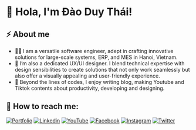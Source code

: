 # 👋 Hola, I'm Đào Duy Thái! 

## ⚡️ About me

- 🧑‍💻 I am a versatile software engineer, adept in crafting innovative solutions for large-scale systems, ERP, and MES in Hanoi, Vietnam.
- 🎨 I’m also a dedicated UX/UI designer. I blend technical expertise with design sensibilities to create solutions that not only work seamlessly but also offer a visually appealing and user-friendly experience.
- 👀 Beyond the lines of codes, I enjoy writing blog, making Youtube and Tiktok contents about productivity, developing and designing.

## 🔗 How to reach me:

[![Portfolio](https://img.shields.io/badge/my_portfolio-000?style=for-the-badge&logo=ko-fi&logoColor=white)](http://codewithdt.com/)
[![Linkedin](https://img.shields.io/badge/linkedin-0A66C2?style=for-the-badge&logo=linkedin&logoColor=white)](https://www.linkedin.com/in/dduythai/)
[![YouTube](https://img.shields.io/badge/YouTube-%23FF0000.svg?style=for-the-badge&logo=YouTube&logoColor=white)](https://www.youtube.com/@codewithdt)
[![Facebook](https://img.shields.io/badge/Facebook-1877F2?style=for-the-badge&logo=facebook&logoColor=white)](https://www.facebook.com/duythai.ddt/)
[![Instagram](https://img.shields.io/badge/Instagram-%23E4405F.svg?style=for-the-badge&logo=Instagram&logoColor=white)](https://www.instagram.com/dduy_thai/)
[![Twitter](https://img.shields.io/badge/twitter-1DA1F2?style=for-the-badge&logo=twitter&logoColor=white)](https://twitter.com/codewithdt)
